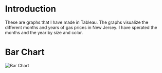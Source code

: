 # Introduction

These are graphs that I have made in Tableau. The graphs visualize the different months and years of gas prices in New Jersey. I have sperated the months and the year by size and color.

# Bar Chart

![Bar Chart](https://www.dropbox.com/scl/fi/xf7wjkd6qxvt3f8k1y9dy/NJ-Gas-Prices-Bar-Chart.JPG?rlkey=q5e5g83mfls9ylrrb33oz9oqb&dl=0)
